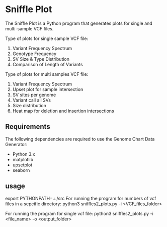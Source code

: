 # Sniffle Plot

The Sniffle Plot is a Python program that generates plots for single and multi-sample VCF files.

Type of plots for single sample VCF file:

1. Variant Frequency Spectrum
2. Genotype Frequency
3. SV Size & Type Distribution
4. Comparison of Length of Variants

Type of plots for multi samples VCF file:
    
1. Variant Frequency Spectrum
2. Upset plot for sample intersection
3. SV sites per genome
4. Variant call all SVs
5. Size distribution
6. Heat map for deletion and insertion intersections


## Requirements

The following dependencies are required to use the Genome Chart Data Generator:

- Python 3.x
- matplotlib
- upsetplot
- seaborn 

## usage
export PYTHONPATH=.:./src
For running the program for numbers of vcf files in a sepcific directory:
     python3 sniffles2_plots.py -i <VCF_files_folder>
     
For running the program for single vcf file:
     python3 sniffles2_plots.py -i <file_name> -o <output_folder>

